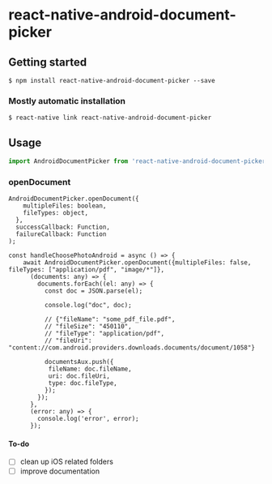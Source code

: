 # react-native-android-document-picker

## Getting started

`$ npm install react-native-android-document-picker --save`

### Mostly automatic installation

`$ react-native link react-native-android-document-picker`

## Usage
```javascript
import AndroidDocumentPicker from 'react-native-android-document-picker';
```

### openDocument
```
AndroidDocumentPicker.openDocument({
    multipleFiles: boolean,
    fileTypes: object,
  },
  successCallback: Function,
  failureCallback: Function
);
```

```
const handleChoosePhotoAndroid = async () => {
    await AndroidDocumentPicker.openDocument({multipleFiles: false, fileTypes: ["application/pdf", "image/*"]},
      (documents: any) => {
        documents.forEach((el: any) => {
          const doc = JSON.parse(el);
          
          console.log("doc", doc);
          
          // {"fileName": "some_pdf_file.pdf", 
          // "fileSize": "450110", 
          // "fileType": "application/pdf", 
          // "fileUri": "content://com.android.providers.downloads.documents/document/1058"}
          
          documentsAux.push({
           fileName: doc.fileName,
           uri: doc.fileUri,
           type: doc.fileType,
          });
        });
      },
      (error: any) => {
        console.log('error', error);
      });
```

#### To-do
- [ ] clean up iOS related folders
- [ ] improve documentation
